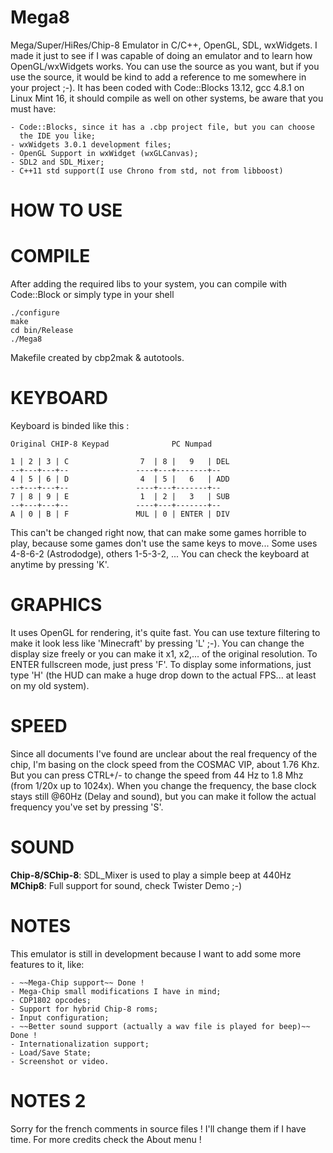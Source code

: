 Mega8
=====

Mega/Super/HiRes/Chip-8 Emulator in C/C++, OpenGL, SDL, wxWidgets.
I made it just to see if I was capable of doing an emulator and to learn how
OpenGL/wxWidgets works. You can use the source as you want, but if you use the source,
it would be kind to add a reference to me somewhere in your project ;-). It has been coded
with Code::Blocks 13.12, gcc 4.8.1 on Linux Mint 16, it should compile as well
on other systems, be aware that you must have:

    - Code::Blocks, since it has a .cbp project file, but you can choose
      the IDE you like;
    - wxWidgets 3.0.1 development files;
    - OpenGL Support in wxWidget (wxGLCanvas);
    - SDL2 and SDL_Mixer;
    - C++11 std support(I use Chrono from std, not from libboost)

HOW TO USE
==========

COMPILE
=======

After adding the required libs to your system, you can compile with Code::Block or simply
type in your shell

```
./configure
make
cd bin/Release
./Mega8
```

Makefile created by cbp2mak & autotools.

# KEYBOARD

Keyboard is binded like this :

    Original CHIP-8 Keypad              PC Numpad

    1 | 2 | 3 | C                7  | 8 |   9   | DEL
    --+---+---+--               ----+---+-------+--
    4 | 5 | 6 | D                4  | 5 |   6   | ADD
    --+---+---+--               ----+---+-------+--
    7 | 8 | 9 | E                1  | 2 |   3   | SUB
    --+---+---+--               ----+---+-------+--
    A | 0 | B | F               MUL | 0 | ENTER | DIV

This can't be changed right now, that can make
some games horrible to play, because some games don't use the same
keys to move... Some uses 4-8-6-2 (Astrododge), others 1-5-3-2, ...
You can check the keyboard at anytime by pressing 'K'.

# GRAPHICS

It uses OpenGL for rendering, it's quite fast. You can use texture filtering
to make it look less like 'Minecraft' by pressing 'L' ;-).
You can change the display size freely or you can make it x1, x2,... of the
original resolution.
To ENTER fullscreen mode, just press 'F'.
To display some informations, just type 'H' (the HUD can make a huge drop down
to the actual FPS... at least on my old system).

# SPEED

Since all documents I've found are unclear about the real frequency of the chip,
I'm basing on the clock speed from the COSMAC VIP, about 1.76 Khz.
But you can press CTRL+/- to change the speed from 44 Hz to 1.8 Mhz (from 1/20x up to 1024x).
When you change the frequency, the base clock stays still @60Hz (Delay and sound),
but you can make it follow the actual frequency you've set by pressing 'S'.

# SOUND

**Chip-8/SChip-8**: SDL_Mixer is used to play a simple beep at 440Hz
**MChip8**: Full support for sound, check Twister Demo ;-)

# NOTES

This emulator is still in development because I want to add some
more features to it, like:

    - ~~Mega-Chip support~~ Done !
    - Mega-Chip small modifications I have in mind;
    - CDP1802 opcodes;
    - Support for hybrid Chip-8 roms;
    - Input configuration;
    - ~~Better sound support (actually a wav file is played for beep)~~ Done !
    - Internationalization support;
    - Load/Save State;
    - Screenshot or video.

# NOTES 2

Sorry for the french comments in source files ! I'll change them if I have time.
For more credits check the About menu !
